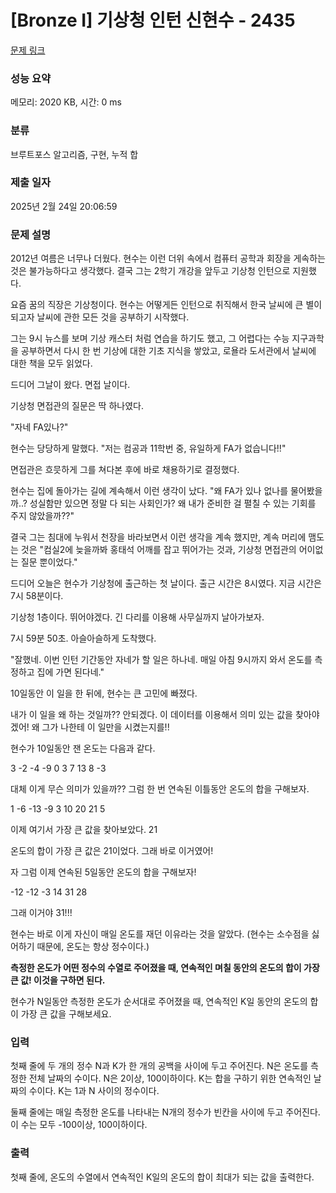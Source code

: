 # [Bronze I] 기상청 인턴 신현수 - 2435 

[문제 링크](https://www.acmicpc.net/problem/2435) 

### 성능 요약

메모리: 2020 KB, 시간: 0 ms

### 분류

브루트포스 알고리즘, 구현, 누적 합

### 제출 일자

2025년 2월 24일 20:06:59

### 문제 설명

<p>2012년 여름은 너무나 더웠다. 현수는 이런 더위 속에서 컴퓨터 공학과 회장을 게속하는 것은 불가능하다고 생각했다. 결국 그는 2학기 개강을 앞두고 기상청 인턴으로 지원했다.</p>

<p>요즘 꿈의 직장은 기상청이다. 현수는 어떻게든 인턴으로 취직해서 한국 날씨에 큰 별이 되고자 날씨에 관한 모든 것을 공부하기 시작했다.</p>

<p>그는 9시 뉴스를 보며 기상 캐스터 처럼 연습을 하기도 했고, 그 어렵다는 수능 지구과학을 공부하면서 다시 한 번 기상에 대한 기초 지식을 쌓았고, 로욜라 도서관에서 날씨에 대한 책을 모두 읽었다.</p>

<p>드디어 그날이 왔다. 면접 날이다.</p>

<p>기상청 면접관의 질문은 딱 하나였다. </p>

<p>"자네 FA있나?"</p>

<p>현수는 당당하게 말했다. "저는 컴공과 11학번 중, 유일하게 FA가 없습니다!!"</p>

<p>면접관은 흐믓하게 그를 쳐다본 후에 바로 채용하기로 결정했다.</p>

<p>현수는 집에 돌아가는 길에 계속해서 이런 생각이 났다. "왜 FA가 있나 없나를 물어봤을까..? 성실함만 있으면 정말 다 되는 사회인가? 왜 내가 준비한 걸 펼칠 수 있는 기회를 주지 않았을까??"</p>

<p>결국 그는 침대에 누워서 천장을 바라보면서 이런 생각을 계속 했지만, 계속 머리에 맴도는 것은 "컴실2에 늦을까봐 홍태석 어깨를 잡고 뛰어가는 것과, 기상청 면접관의 어이없는 질문 뿐이었다."</p>

<p>드디어 오늘은 현수가 기상청에 출근하는 첫 날이다. 출근 시간은 8시였다. 지금 시간은 7시 58분이다.</p>

<p>기상청 1층이다. 뛰어야겠다. 긴 다리를 이용해 사무실까지 날아가보자.</p>

<p>7시 59분 50초. 아슬아슬하게 도착했다.</p>

<p>"잘했네. 이번 인턴 기간동안 자네가 할 일은 하나네. 매일 아침 9시까지 와서 온도를 측정하고 집에 가면 된다네."</p>

<p>10일동안 이 일을 한 뒤에, 현수는 큰 고민에 빠졌다. </p>

<p>내가 이 일을 왜 하는 것일까?? 안되겠다. 이 데이터를 이용해서 의미 있는 값을 찾아야겠어! 왜 그가 나한테 이 일만을 시켰는지를!!</p>

<p>현수가 10일동안 잰 온도는 다음과 같다.</p>

<p>3 -2 -4 -9 0 3 7 13 8 -3</p>

<p>대체 이게 무슨 의미가 있을까?? 그럼 한 번 연속된 이틀동안 온도의 합을 구해보자.</p>

<p>1 -6 -13 -9 3 10 20 21 5</p>

<p>이제 여기서 가장 큰 값을 찾아보았다. 21</p>

<p>온도의 합이 가장 큰 값은 21이었다. 그래 바로 이거였어!</p>

<p>자 그럼 이제 연속된 5일동안 온도의 합을 구해보자!</p>

<p>-12 -12 -3 14 31 28</p>

<p>그래 이거야 31!!!</p>

<p>현수는 바로 이게 자신이 매일 온도를 재던 이유라는 것을 알았다. (현수는 소수점을 싫어하기 때문에, 온도는 항상 정수이다.)</p>

<p><strong>측정한 온도가 어떤 정수의 수열로 주어졌을 때, 연속적인 며칠 동안의 온도의 합이 가장 큰 값! 이것을 구하면 된다.</strong></p>

<p>현수가 N일동안 측정한 온도가 순서대로 주어졌을 때, 연속적인 K일 동안의 온도의 합이 가장 큰 값을 구해보세요.</p>

### 입력 

 <p>첫째 줄에 두 개의 정수 N과 K가 한 개의 공백을 사이에 두고 주어진다. N은 온도를 측정한 전체 날짜의 수이다. N은 2이상, 100이하이다. K는 합을 구하기 위한 연속적인 날짜의 수이다. K는 1과 N 사이의 정수이다. </p>

<p>둘째 줄에는 매일 측정한 온도를 나타내는 N개의 정수가 빈칸을 사이에 두고 주어진다. 이 수는 모두 -100이상, 100이하이다.</p>

### 출력 

 <p>첫째 줄에, 온도의 수열에서 연속적인 K일의 온도의 합이 최대가 되는 값을 출력한다.</p>

